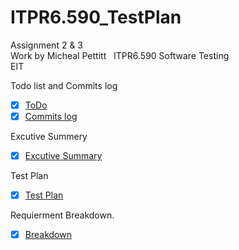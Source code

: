 # ITPR6.590_TestPlan
Assignment 2 & 3  
Work by Micheal Pettitt  
ITPR6.590 Software Testing  
EIT  
  
Todo list and Commits log  
- [x] [ToDo](https://github.com/michealpettitt/ITPR6.590_TestPlan/blob/master/ToDos.md)
- [x] [Commits log](https://github.com/michealpettitt/ITPR6.590_TestPlan/commits/master)

Excutive Summery  
- [x] [Excutive Summary](https://github.com/michealpettitt/ITPR6.590_TestPlan/blob/master/Executive%20summery.md)
  
Test Plan  
- [x] [Test Plan](https://github.com/michealpettitt/ITPR6.590_TestPlan/blob/master/TestPlan.md)
  
Requierment Breakdown. 
- [x] [Breakdown](https://github.com/michealpettitt/ITPR6.590_TestPlan/blob/master/RequirementBreakdown.md)
